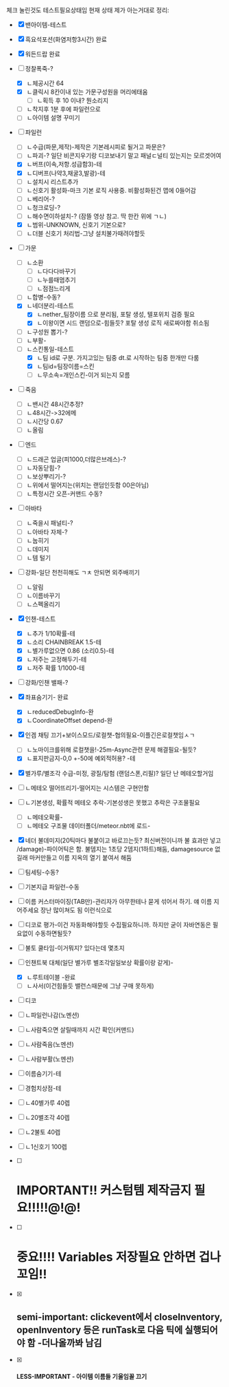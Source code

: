 체크 눌린것도 테스트필요상태임
현재 상태 제가 아는거대로 정리:
- [x] 밴아이템-테스트
- [x] 흑요석포션(화염저항3시간) 완료
- [x] 워든드랍 완료
- [ ] 정찰폭죽-?
  - [x] ㄴ체공시간 64
  - [x] ㄴ클릭시 8칸이내 있는 가문구성원을 머리에태움
    - [ ] ㄴ획득 후 10 이내? 뭔소리지
  - [ ] ㄴ착지후 1분 후에 파일런으로
  - [ ] ㄴ아이템 설명 꾸미기
- [ ] 파일런
  - [ ] ㄴ수급(파문,제작)-제작은 기본레시피로 될거고 파문은?
  - [ ] ㄴ파괴-? 일단 비콘지우기랑 디코보내기 말고 패널ㄷ널티 있는지는 모르겟어여
  - [x] ㄴ버프(이속,저항.성급함3)-테
  - [x] ㄴ디버프(나약3,채굴3,발광)-테
  - [ ] ㄴ설치시 리스트추가
  - [ ] ㄴ신호기 활성화-마크 기본 로직 사용중. 비활성화된건 맵에 0들어감
  - [ ] ㄴ베리어-?
  - [ ] ㄴ청크로딩-?
  - [ ] ㄴ해수면이하설치-? (잠뜰 영상 참고. 딱 한칸 위에 ㄱㄴ)
  - [x] ㄴ범위-UNKNOWN, 신호기 기본으로?
  - [ ] ㄴ더블 신호기 처리법-그냥 설치불가때려야할듯
- [ ] 가문
  - [ ] ㄴ소환
    - [ ] ㄴ다다다바꾸기
    - [ ] ㄴ누를때멈추기
    - [ ] ㄴ점점느리게
  - [ ] ㄴ합병-수동?
  - [x] ㄴ네더분리-테스트
    - [x] ㄴnether_팀장이름 으로 분리됨, 포탈 생성, 텔포위치 검증 필요
    - [x] ㄴ이왕이면 시드 랜덤으로-힘들듯? 포탈 생성 로직 새로짜야함 취소됨
  - [ ] ㄴ구성원 뽑기-?
  - [ ] ㄴ부활-
  - [ ] ㄴ스킨통일-테스트
    - [x] ㄴ팀 id로 구분. 가지고있는 팀중 dt.로 시작하는 팀중 한개만 다룸
    - [x] ㄴ팀id=팀장이름=스킨
    - [ ] ㄴ무소속=개인스킨-이거 되는지 모름
- [ ] 죽음
  - [ ] ㄴ밴시간 48시간추정?
  - [ ] ㄴ48시간->32에메
  - [ ] ㄴ시간당 0.67
  - [ ] ㄴ올림
- [ ] 엔드
  - [ ] ㄴ드래곤 업글(피1000,더많은브레스)-?
  - [ ] ㄴ자동닫힘-?
  - [ ] ㄴ보상뿌리기-?
  - [ ] ㄴ위에서 떨어지는(위치는 랜덤인듯함 00은아님)
  - [ ] ㄴ특정시간 오픈-커맨드 수동?
- [ ] 아바타
  - [ ] ㄴ죽을시 패널티-?
  - [ ] ㄴ아바타 자체-?
  - [ ] ㄴ눕히기
  - [ ] ㄴ데미지
  - [ ] ㄴ템 털기
- [ ] 강화-일단 천천히해도 ㄱㅊ 안되면 외주배끼기
  - [ ] ㄴ알림
  - [ ] ㄴ이름바꾸기
  - [ ] ㄴ스펙올리기
- [x] 인챈-테스트
  - [x] ㄴ추가 1/10확률-테
  - [x] ㄴ소리 CHAINBREAK 1.5-테
  - [x] ㄴ별가루없으면 0.86 (소리0.5)-테
  - [x] ㄴ저주는 고정해두기-테
  - [x] ㄴ저주 확률 1/1000-테
- [ ] 강화/인챈 밸패-?
- [x] 좌표숨기기- 완료
  - [x] ㄴreducedDebugInfo-완
  - [x] ㄴCoordinateOffset depend-완
- [x] 인겜 채팅 끄기+보이스모드/로컬챗-협의필요-이플긴은로컬챗임ㅅㄱ
  - [ ] ㄴ노마이크를위해 로컬챗을!-25m-Async관련 문제 해결필요-될듯?
  - [x] ㄴ표지판금지-0,0 +-50에 예외적허용? -테
- [x] 별가루/별조각 수급-미정, 광질/탐험 (랜덤스폰,리필)? 일단 난 메테오할거임
- [ ] ㄴ메테오 떨어뜨리기-떨어지는 시스템은 구현안함
- [ ] ㄴ기본생성, 확률적 메테오 추락-기본성생은 못했고 추락은 구조물필요
  - [ ] ㄴ메테오확률-
  - [ ] ㄴ메테오 구조물 데이터폴더/meteor.nbt에 로드-
- [x] 네더 불데미지(20틱마다 불붙이고 바로끄는듯? 최신버전이니까 불 효과만 넣고 /damage)-파이어틱은 함. 불뎀지는 1초당 2뎀지(1하트)해둠, damagesource 없길래 마커만들고 이름 지옥의 열기 붙여서 해둠
- [ ] 팀세팅-수동?
- [ ] 기본지급 파일런-수동
- [ ] 이름 커스터마이징(TAB만)-관리자가 아무한테나 묻게 섞어서 하기. 얘 이름 지어주세요 장난 많이쳐도 됨 이런식으로
- [ ] 디코로 평가-이건 자동화해야할듯 수집필요하니까. 하지만 굳이 자바연동은 필요없이 수동하면될듯?
- [ ] 불토 쿨타임-이거뭐지? 있다는데 몇초지
- [ ] 인챈트북 대체(일단 별가루 별조각일일보상 확률이랑 같게)-
  - [x] ㄴ루트테이블 -완료
  - [ ] ㄴ사서(이건힘들듯 밸런스때문에 그냥 구매 못하게)
- [ ] 디코
- [ ] ㄴ파일런나감(노멘션)
- [ ] ㄴ사람죽으면 살릴때까지 시간 확인(커맨드)
- [ ] ㄴ사람죽음(노멘션)
- [ ] ㄴ사람부활(노멘션)
- [ ] 이름숨기기-테
- [ ] 경험치상점-테
- [ ] ㄴ40별가루 40렙
- [ ] ㄴ20별조각 40렙
- [ ] ㄴ2불토 40렙
- [ ] ㄴ1신호기 100렙

- [ ] # IMPORTANT!! 커스텀템 제작금지 필요!!!!!@!@!
- [ ] # 중요!!!! Variables 저장필요 안하면 겁나꼬임!!
- [x] ## semi-important: clickevent에서 closeInventory, openInventory 등은 runTask로 다음 틱에 실행되어야 함 -더나올까봐 남김
- [x] #### LESS-IMPORTANT - 아이템 이름들 기울임꼴 끄기